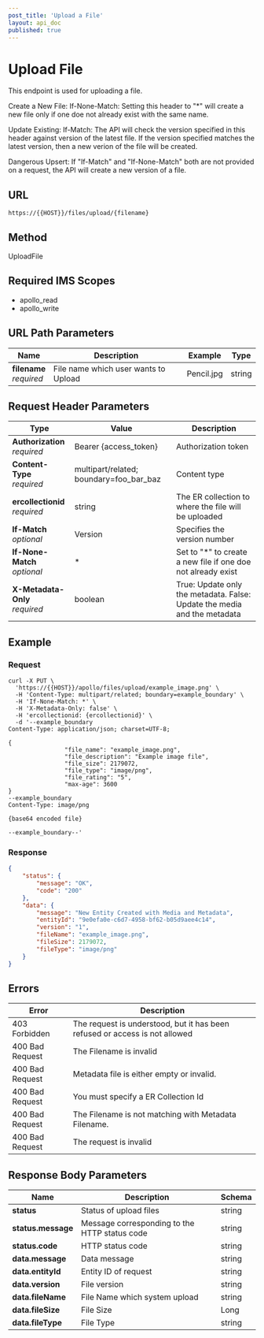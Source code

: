 ```yaml
---
post_title: 'Upload a File'
layout: api_doc
published: true
---
```

# Upload File

This endpoint is used for uploading a file.

Create a New File:
If-None-Match: Setting this header to "*" will create a new file only if one doe not already exist with the same name.

Update Existing:
If-Match: The API will check the version specified in this header against version of the latest file. If the version specified matches the latest version, then a new verion of the file will be created. 

Dangerous Upsert:
If "If-Match" and "If-None-Match" both are not provided on a request, the API will create a new version of a file.

## URL

`https://{{HOST}}/files/upload/{filename}`

## Method

<div class="put">UploadFile</div>

## Required IMS Scopes

* apollo_read
* apollo_write

## URL Path Parameters

|Name|Description|Example|Type|
|---|---|---|---|
|**filename**<br>*required*|File name which user wants to Upload|Pencil.jpg|string|


## Request Header Parameters

|Type|Value|Description|
|---|---|---|
|**Authorization** <br>*required*|Bearer {access_token}|Authorization token|
|**Content-Type** <br>*required*|multipart/related; boundary=foo_bar_baz|Content type|
|**ercollectionid** <br>*required*|string|The ER collection to where the file will be uploaded|
|**If-Match** <br>*optional*|Version|Specifies the version number|
|**If-None-Match** <br>*optional*|*|Set to "*" to create a new file if one doe not already exist|
|**X-Metadata-Only**<br>*required*|boolean|True: Update only the metadata. False: Update the media and the metadata|


## Example

### Request

```shell
curl -X PUT \
  'https://{{HOST}}/apollo/files/upload/example_image.png' \
  -H 'Content-Type: multipart/related; boundary=example_boundary' \
  -H 'If-None-Match: *' \
  -H 'X-Metadata-Only: false' \
  -H 'ercollectionid: {ercollectionid}' \
  -d '--example_boundary
Content-Type: application/json; charset=UTF-8;

{
                "file_name": "example_image.png",
                "file_description": "Example image file",
                "file_size": 2179072,
                "file_type": "image/png",
                "file_rating": "5",
                "max-age": 3600
}
--example_boundary
Content-Type: image/png

{base64 encoded file}

--example_boundary--'
```

### Response

```json
{
    "status": {
        "message": "OK",
        "code": "200"
    },
    "data": {
        "message": "New Entity Created with Media and Metadata",
        "entityId": "9e0efa0e-c6d7-4958-bf62-b05d9aee4c14",
        "version": "1",
        "fileName": "example_image.png",
        "fileSize": 2179072,
        "fileType": "image/png"
    }
}  
```

## Errors

|Error|Description|
|---|---|
|403 Forbidden|The request is understood, but it has been refused or access is not allowed|
|400 Bad Request|The Filename is invalid|
|400 Bad Request|Metadata file is either empty or invalid.|
|400 Bad Request|You must specify a ER Collection Id|
|400 Bad Request|The Filename is not matching with Metadata Filename.|
|400 Bad Request|The request is invalid|


## Response Body Parameters

|Name|Description|Schema|
|---|---|---|
| **status**|Status of upload files|string|
| **status.message**|Message corresponding to the HTTP status code |string|
| **status.code**|HTTP status code |string|
| **data.message**|Data message|string|
| **data.entityId**|Entity ID of request|string|
| **data.version**|File version|string|
| **data.fileName**|File Name which system upload|string|
| **data.fileSize**|File Size|Long|
| **data.fileType**|File Type|string|
